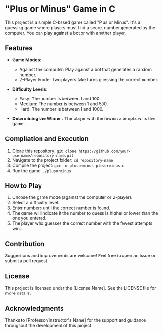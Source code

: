 # "Plus or Minus" Game in C

This project is a simple C-based game called "Plus or Minus". It's a guessing game where players must find a secret number generated by the computer. You can play against a bot or with another player.

## Features
- **Game Modes**:
  - Against the computer: Play against a bot that generates a random number.
  - 2-Player Mode: Two players take turns guessing the correct number.

- **Difficulty Levels**:
  - Easy: The number is between 1 and 100.
  - Medium: The number is between 1 and 500.
  - Hard: The number is between 1 and 1000.

- **Determining the Winner**: The player with the fewest attempts wins the game.

## Compilation and Execution
1. Clone this repository: `git clone https://github.com/your-username/repository-name.git`
2. Navigate to the project folder: `cd repository-name`
3. Compile the project: `gcc -o plusorminus plusorminus.c`
4. Run the game: `./plusorminus`

## How to Play
1. Choose the game mode (against the computer or 2-player).
2. Select a difficulty level.
3. Enter numbers until the correct number is found.
4. The game will indicate if the number to guess is higher or lower than the one you entered.
5. The player who guesses the correct number with the fewest attempts wins.

## Contribution
Suggestions and improvements are welcome! Feel free to open an issue or submit a pull request.

## License
This project is licensed under the [License Name]. See the LICENSE file for more details.

## Acknowledgments
Thanks to [Professor/Instructor's Name] for the support and guidance throughout the development of this project.
